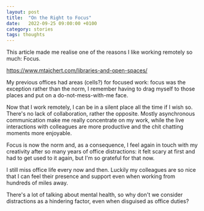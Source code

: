 ```yaml
---
layout: post
title:  "On the Right to Focus"
date:   2022-09-25 09:00:00 +0100
category: stories
tags: thoughts
---
```


This article made me realise one of the reasons I like working remotely so much: Focus.

https://www.mtajchert.com/libraries-and-open-spaces/

My previous offices had areas (cells?) for focused work: focus was the exception rather than the 
norm, I remember having to drag myself to those places and put on a do-not-mess-with-me face.

Now that I work remotely, I can be in a silent place all the time if I wish so. There's no lack of
collaboration, rather the opposite. Mostly asynchronous communication make me really concentrate on
my work, while the live interactions with colleagues are more productive and the chit chatting
moments more enjoyable.

Focus is now the norm and, as a consequence, I feel again in touch with my creativity after so many
years of office distractions: it felt scary at first and had to get used to it again, but I'm so
grateful for that now.

I still miss office life every now and then. Luckily my colleagues are so nice that I can feel
their presence and support even when working from hundreds of miles away.

There's a lot of talking about mental health, so why don't we consider distractions as a hindering
factor, even when disguised as office duties?

